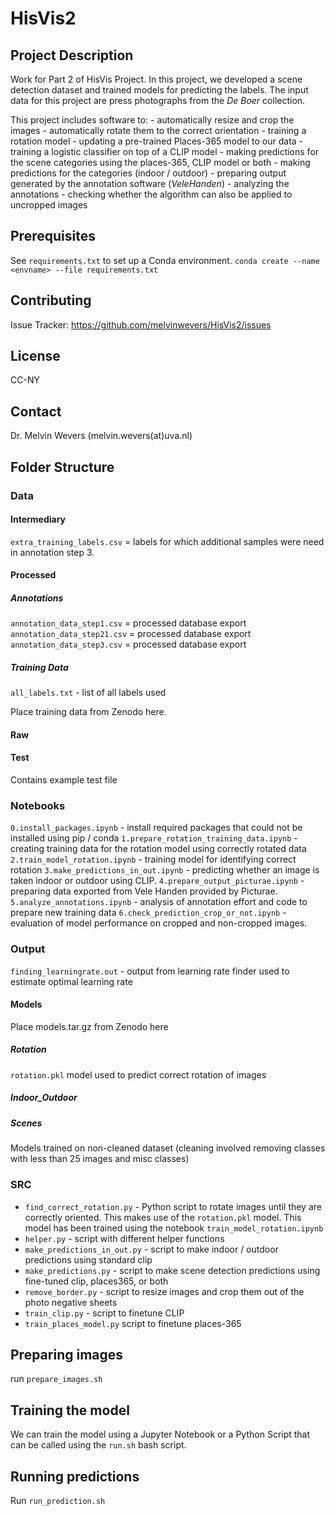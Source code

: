 # HisVis2

## Project Description
Work for Part 2 of HisVis Project. In this project, we developed a scene detection dataset and trained models for predicting the labels. 
The input data for this project are press photographs from the _De Boer_ collection. 

This project includes software to:
    - automatically resize and crop the images
    - automatically rotate them to the correct orientation
    - training a rotation model
    - updating a pre-trained Places-365 model to our data
    - training a logistic classifier on top of a CLIP model 
    - making predictions for the scene categories using the places-365, CLIP model or both
    - making predictions for the categories (indoor / outdoor)
    - preparing output generated by the annotation software (_VeleHanden_)
    - analyzing the annotations
    - checking whether the algorithm can also be applied to uncropped images

## Prerequisites

See `requirements.txt` to set up a Conda environment. 
`conda create --name <envname> --file requirements.txt`


## Contributing
Issue Tracker: https://github.com/melvinwevers/HisVis2/issues


## License
CC-NY


## Contact
Dr. Melvin Wevers (melvin.wevers(at)uva.nl)


## Folder Structure

### Data

#### Intermediary
`extra_training_labels.csv` = labels for which additional samples were need in annotation step 3.

#### Processed

##### Annotations
`annotation_data_step1.csv` = processed database export
`annotation_data_step21.csv` = processed database export
`annotation_data_step3.csv` = processed database export

##### Training Data
`all_labels.txt` - list of all labels used

Place training data from Zenodo here.

#### Raw

#### Test
Contains example test file


### Notebooks
`0.install_packages.ipynb` - install required packages that could not be installed using pip / conda
`1.prepare_rotation_training_data.ipynb` - creating training data for the rotation model using correctly rotated data
`2.train_model_rotation.ipynb` - training model for identifying correct rotation
`3.make_predictions_in_out.ipynb` - predicting whether an image is taken indoor or outdoor using CLIP. 
`4.prepare_output_picturae.ipynb` - preparing data exported from Vele Handen provided by Picturae.
`5.analyze_annotations.ipynb` - analysis of annotation effort and code to prepare new training data
`6.check_prediction_crop_or_not.ipynb` - evaluation of model performance on cropped and non-cropped images. 

### Output
`finding_learningrate.out` - output from learning rate finder used to estimate optimal learning rate

#### Models
Place models.tar.gz from Zenodo here

##### Rotation
`rotation.pkl` model used to predict correct rotation of images 

##### Indoor_Outdoor

##### Scenes
Models trained on non-cleaned dataset (cleaning involved removing classes with less than 25 images and misc classes)

### SRC

- `find_correct_rotation.py` - Python script to rotate images until they are correctly oriented. This makes use of the `rotation.pkl` model. This model has been trained using the notebook `train_model_rotation.ipynb`
- `helper.py` - script with different helper functions
- `make_predictions_in_out.py` - script to make indoor / outdoor predictions using standard clip
- `make_predictions.py` - script to make scene detection predictions using fine-tuned clip, places365, or both
- `remove_border.py` - script to resize images and crop them out of the photo negative sheets
- `train_clip.py` - script to finetune CLIP
- `train_places_model.py` script to finetune places-365


## Preparing images

run `prepare_images.sh`

## Training the model 

We can train the model using a Jupyter Notebook or a Python Script that can be called using the `run.sh` bash script. 

## Running predictions

Run `run_prediction.sh`


